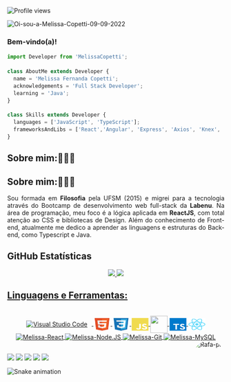 ![Profile views](https://komarev.com/ghpvc/?username=Melissacopetti)

![Oi-sou-a-Melissa-Copetti-09-09-2022](https://user-images.githubusercontent.com/104647493/189416218-1476dbf8-b72d-4bae-a831-9259f415be24.png)


### Bem-vindo(a)!

```Typescript
import Developer from 'MelissaCopetti';

class AboutMe extends Developer {
  name = 'Melissa Fernanda Copetti';
  acknowledgements = 'Full Stack Developer';
  learning = 'Java';
}

class Skills extends Developer {
  languages = ['JavaScript', 'TypeScript'];
  frameworksAndLibs = ['React','Angular', 'Express', 'Axios', 'Knex', 'MySQL', 'styled-components', 'material-ui', 'Others'];
}
```
## Sobre mim:👩🏼‍💻
## Sobre mim:👩🏼‍💻
<p><div align='justify'>

Sou formada em <b>Filosofia</b> pela UFSM (2015) e migrei para a tecnologia através do Bootcamp de desenvolvimento web full-stack da <b>Labenu</b>.  Na área de programação, meu foco é a lógica aplicada em <b>ReactJS</b>, com total atenção ao CSS e bibliotecas de Design. Além do conhecimento de Front-end, atualmente me dedico a aprender as linguagens e estruturas do Back-end, como Typescript e Java.
<br></div></p>

## GitHub Estatísticas
<div align="center">
  <a href="https://github.com/Melissacopetti">
  <img height="160em" src="https://github-readme-stats.vercel.app/api?username=Melissacopetti&show_icons=true&theme=synthwave&include_all_commits=true&count_private=true"/>
  <img height="160em" src="https://github-readme-stats.vercel.app/api/top-langs/?username=Melissacopetti&layout=compact&langs_count=7&theme=synthwave"/>
</div>

  ## Linguagens e Ferramentas:
<div style="display: inline_block" align="center"><br>
<img align="center" alt="Visual Studio Code" width="26px" src="https://cdn.jsdelivr.net/gh/devicons/devicon/icons/vscode/vscode-original.svg" style="padding-right:10px;" />
 <img align="center" al=Melissa-HTML" height="30" width="40" src="https://raw.githubusercontent.com/devicons/devicon/master/icons/html5/html5-original.svg">
  <img align="center" alt="Melissa-CSS" height="30" width="40" src="https://raw.githubusercontent.com/devicons/devicon/master/icons/css3/css3-original.svg">
  <img align="center" alt="Melissa-Js" height="30" width="40" src="https://raw.githubusercontent.com/devicons/devicon/master/icons/javascript/javascript-plain.svg">
  <img loading="lazy" align="center"  src="https://cdn.jsdelivr.net/gh/devicons/devicon/icons/java/java-original.svg" width="40" height="40"/>
  <img align="center" alt=Melissa-Ts" height="30" width="40" src="https://raw.githubusercontent.com/devicons/devicon/master/icons/typescript/typescript-plain.svg">
  <img align="center" alt="Melissa-React" height="30" width="40" src="https://raw.githubusercontent.com/devicons/devicon/master/icons/react/react-original.svg">
<img align="center" alt="Melissa-React" height="30" width="40" src="https://cdn.jsdelivr.net/gh/devicons/devicon/icons/angularjs/angularjs-original.svg" />
  <img align="center" alt="Melissa-Node.JS" height="30" width="40" src="https://cdn.jsdelivr.net/gh/devicons/devicon/icons/nodejs/nodejs-original.svg">
  <img align="center" alt="Melissa-Git" height="30" width="40" src="https://cdn.jsdelivr.net/gh/devicons/devicon/icons/git/git-original.svg">
  <img align="center" alt="Melissa-MySQL" height="30" width="40" src="https://cdn.jsdelivr.net/gh/devicons/devicon/icons/mysql/mysql-original.svg">
 <a href="https://picasion.com/"><img src="https://i.picasion.com/pic92/209f2e340b62abbd3c5cdaa4df319b8c.gif" align="right" alt="Rafa-pic" height="150" style="border-radius:50px;"alt="https://picasion.com/" /></a><br />
</div>
  
  
   ##
 
<div> 
 <a href="https://discordapp.com/users/840042553423953932" target="_blank"><img src="https://img.shields.io/badge/Discord-7289DA?style=for-the-badge&logo=discord&logoColor=white" target="_blank"></a> 
  <a href = "mailto:melissafernandacopetti@gmail.com"><img src="https://img.shields.io/badge/Gmail-D14836?style=for-the-badge&logo=gmail&logoColor=white" target="_blank"></a>
  <a href="https://www.linkedin.com/in/melissa-fernanda-copetti-078b26174" target="_blank"><img src="https://img.shields.io/badge/-LinkedIn-%230077B5?style=for-the-badge&logo=linkedin&logoColor=white" target="_blank"></a> 
 <a href="https://t.me/Melcopetti" target="_blank"><img src="https://img.shields.io/badge/Telegram-2CA5E0?style=for-the-badge&logo=telegram&logoColor=white" target="_blank"></a> 
  <a href="mailto:melissacopetti@hotmail.com" target="_blank"><img src="https://img.shields.io/badge/Microsoft_Outlook-0078D4?style=for-the-badge&logo=microsoft-outlook&logoColor=white" target="_blank"></a> 
  
 ![Snake animation](https://github.com/Melissacopetti/Melissacopetti/blob/output/github-contribution-grid-snake.svg)
</div>



